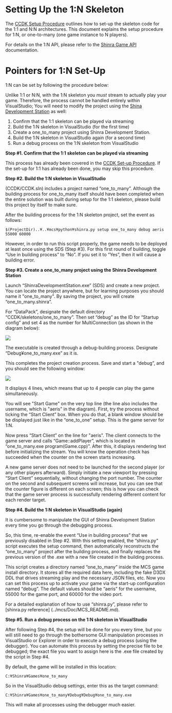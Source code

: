 Setting Up the 1:N Skeleton
====

The [CCDK Setup Procedure](./Setup.ja.md) outlines how to set-up the skeleton code for the 1:1 and N:N architectures. This document explains the setup procedure for 1:N, or one-to-many (one game instance to N players).

For details on the 1:N API, please refer to the [Shinra Game API](../mcs/Doc/API/ShinraGameAPI.md) documentation.


Pointers for 1:N Set-Up
====

1:N can be set by following the procedure below:

Unlike 1:1 or N:N, with the 1:N skeleton you *must* stream to actually play your game. Therefore, the process cannot be handled entirely within VisualStudio; You will need to modify the project using the [Shina Development Station](ShinraDevelopmentStation.md) as well:

1. Confirm that the 1:1 skeleton can be played via streaming
2. Build the 1:N skeleton in VisualStudio (for the first time)
3. Create a one_to_many project using Shinra Development Station.
4. Build the 1:N skeleton in VisualStudio again (for a second time)
5. Run a debug process on the 1:N skeleton from VisualStudio

<B>Step #1. Confirm that the 1:1 skeleton can be played via streaming</B>

This process has already been covered in the [CCDK Set-up Procedure](Setup.ja.md). If the set-up for 1:1 has already been done, you may skip this procedure.

<B>Step #2. Build the 1:N skeleton in VisualStudio</B>

(CCDK/CCDK.sln) includes a project named “one_to_many”. Although the building process for one_to_many itself should have been completed when the entire solution was built during setup for the 1:1 skeleton, please build this project by itself to make sure.

After the building process for the 1:N skeleton project, set the event as follows:

~~~
$(ProjectDir)..¥..¥mcs¥python¥shinra.py setup one_to_many debug aeris 55000 60000
~~~

However, in order to run this script properly, the game needs to be deployed at least once using the SDS (Step #3). For this first round of building, toggle “Use in building process” to “No”. If you set it to “Yes”, then it will cause a building error.

<B>Step #3. Create a one_to_many project using the Shinra Development Station</B>

Launch “ShinraDevelopmentStation.exe” (SDS) and create a new project. You can locate the project anywhere, but for learning purposes you should name it "one_to_many". By saving the project, you will create “one_to_many.shinra”.

For “DataPack”, designate the default directory “CCDK/skeletons/one_to_many”. Then set “debug” as the ID for “Startup config” and set 4 as the number for MultiConnection (as shown in the diagram below):

<img src="images/sds_1n_setting.png"></img>

The executable is created through a debug-building process. Designate “Debug¥one_to_many.exe” as it is.

This completes the project creation process. Save and start a "debug”, and you should see the following window:

<img src="images/sds_1n_starting.png"></img>

It displays 4 lines, which means that up to 4 people can play the game simultaneously.

You will see "Start Game" on the very top line (the line also includes the username, which is "aeris" in the diagram). First, try the process without ticking the “Start Client” box. When you do that, a blank window should be be displayed just like in the “one_to_one” setup. This is the game server for 1:N.

Now press “Start Client” on the line for "aeris". The client connects to the game server and calls “Game::addPlayer”, which is located in “one_to_many.exe program(Game.cpp)”. After this, it displays rendering text before initializing the stream. You will know the operation check has succeeded when the counter on the screen starts increasing.

A new game server does not need to be launched for the second player (or any other players afterward). Simply initiate a new viewport by pressing “Start Client” sequentially, without changing the port number. The counter on the second and subsequent screens will increase, but you can see that the counter figure is different on each screen; this is how you can check that the game server process is successfully rendering different content for each render target.

<B>Step #4. Build the 1:N skeleton in VisualStudio (again)</B>

It is cumbersome to manipulate the GUI of Shinra Development Station every time you go through the debugging process. 

So, this time, re-enable the event “Use in building process” that we previously disabled in Step #2. With this setting enabled, the “shinra.py" script executes the setup command, then automatically reconstructs the “one_to_many” project after the building process, and finally replaces the previous version of the .exe with a new file created in the building process.

This script creates a directory named “one_to_many” inside the MCS game install directory. It stores all the required data here, including the fake D3DX DDL that drives streaming play and the necessary JSON files, etc. Now you can set this process up to activate your game via the start-up configuration named “debug”. The default values should be “aeris” for the username, 55000 for the game port, and 60000 for the video port.

For a detailed explanation of how to use “shinra.py”, please refer to [shinra.py reference] (../mcs/Doc/MCS_README.md).

<B>Step #5. Run a debug process on the 1:N skeleton in VisualStudio</B>

After following Step #4, the setup will be done for you every time, but you will still need to go through the bothersome GUI manipulation processes in VisualStudio or Explorer in order to execute a debug process (using the debugger). You can automate this process by setting the precise file to be debugged; the exact file you want to assign here is the .exe file created by the script in Step #4.

By default, the game will be installed in this location:

~~~
C:¥Shinra¥Games¥one_to_many
~~~

So in the VisualStudio debug settings, enter this as the target command:

~~~
C:¥Shinra¥Games¥one_to_many¥Debug¥Debug¥one_to_many.exe
~~~

This will make all processes using the debugger much easier.
